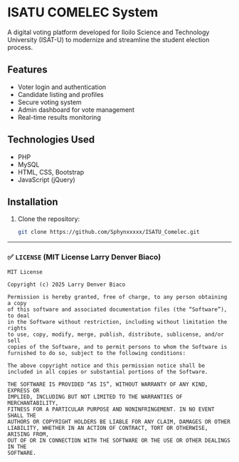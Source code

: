 # ISATU COMELEC System

A digital voting platform developed for Iloilo Science and Technology University (ISAT-U) to modernize and streamline the student election process.

## Features

- Voter login and authentication
- Candidate listing and profiles
- Secure voting system
- Admin dashboard for vote management
- Real-time results monitoring

## Technologies Used

- PHP
- MySQL
- HTML, CSS, Bootstrap
- JavaScript (jQuery)

## Installation

1. Clone the repository:
   ```bash
   git clone https://github.com/Sphynxxxxx/ISATU_Comelec.git


---

### ✅ `LICENSE` (MIT License Larry Denver Biaco)
```text
MIT License

Copyright (c) 2025 Larry Denver Biaco

Permission is hereby granted, free of charge, to any person obtaining a copy
of this software and associated documentation files (the “Software”), to deal
in the Software without restriction, including without limitation the rights
to use, copy, modify, merge, publish, distribute, sublicense, and/or sell
copies of the Software, and to permit persons to whom the Software is
furnished to do so, subject to the following conditions:

The above copyright notice and this permission notice shall be
included in all copies or substantial portions of the Software.

THE SOFTWARE IS PROVIDED “AS IS”, WITHOUT WARRANTY OF ANY KIND, EXPRESS OR
IMPLIED, INCLUDING BUT NOT LIMITED TO THE WARRANTIES OF MERCHANTABILITY,
FITNESS FOR A PARTICULAR PURPOSE AND NONINFRINGEMENT. IN NO EVENT SHALL THE
AUTHORS OR COPYRIGHT HOLDERS BE LIABLE FOR ANY CLAIM, DAMAGES OR OTHER
LIABILITY, WHETHER IN AN ACTION OF CONTRACT, TORT OR OTHERWISE, ARISING FROM,
OUT OF OR IN CONNECTION WITH THE SOFTWARE OR THE USE OR OTHER DEALINGS IN THE
SOFTWARE.
